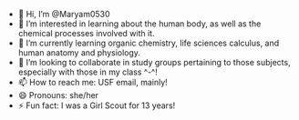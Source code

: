 - 👋 Hi, I’m @Maryam0530
- 👀 I’m interested in learning about the human body, as well as the chemical processes involved with it.
- 🌱 I’m currently learning organic chemistry, life sciences calculus, and human anatomy and physiology.
- 💞️ I’m looking to collaborate in study groups pertaining to those subjects, especially with those in my class ^-^!
- 📫 How to reach me: USF email, mainly!
- 😄 Pronouns: she/her
- ⚡ Fun fact: I was a Girl Scout for 13 years!

<!---
Maryam0530/Maryam0530 is a ✨ special ✨ repository because its `README.md` (this file) appears on your GitHub profile.
You can click the Preview link to take a look at your changes.
--->
